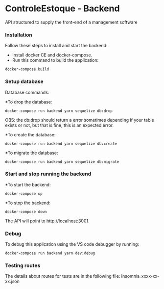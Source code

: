 # ControleEstoque - Backend

API structured to supply the front-end of a management software

### Installation

Follow these steps to install and start the backend:
* Install docker CE and docker-compose.
* Run this command to build the application:
```
docker-compose build
```

### Setup database

Database commands:

*To drop the database:
```
docker-compose run backend yarn sequelize db:drop
```
OBS: the db:drop should return a error sometimes depending if your table exists or not, but that is fine, this is an expected error.

*To create the database:
```
docker-compose run backend yarn sequelize db:create
```

*To migrate the database:
```
docker-compose run backend yarn sequelize db:migrate
```

### Start and stop running the backend

*To start the backend:
```
docker-compose up
```

*To stop the backend:
```
docker-compose down
```


The API will point to [http://localhost:3001](http://localhost:3001).

### Debug

To debug this application using the VS code debugger by running:
```
docker-compose run backend yarn dev:debug
```

### Testing routes

The details about routes for tests are in the following file: Insomnia_xxxx-xx-xx.json
